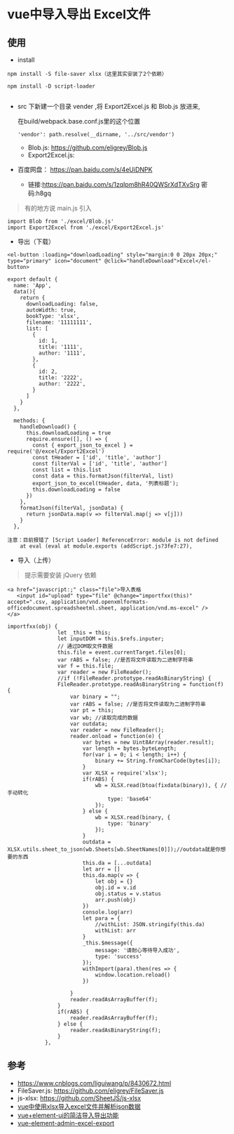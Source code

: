 # vue中导入导出 Excel文件

## 使用

- install

```
npm install -S file-saver xlsx（这里其实安装了2个依赖）

npm install -D script-loader
 
```
- src 下新建一个目录 vender ,将 Export2Excel.js 和 Blob.js 放进来,

  在build/webpack.base.conf.js里的这个位置

  `'vendor': path.resolve(__dirname, '../src/vendor')`

  - Blob.js: https://github.com/eligrey/Blob.js
  - Export2Excel.js: 

- 百度网盘： https://pan.baidu.com/s/4eUiDNPK 
  - 链接:https://pan.baidu.com/s/1zqIpm8hR40QWSrXdTXvSrg  密码:h8gq

>有的地方说 main.js 引入

```
import Blob from './excel/Blob.js'
import Export2Excel from './excel/Export2Excel.js'
```

- 导出（下载）

```
<el-button :loading="downloadLoading" style="margin:0 0 20px 20px;" type="primary" icon="document" @click="handleDownload">Excel</el-button>

export default {
  name: 'App',
  data(){
    return {
      downloadLoading: false,
      autoWidth: true,
      bookType: 'xlsx',
      filename: '11111111',
      list: [
        {
          id: 1,
          title: '1111',
          author: '1111',
        },
        {
          id: 2,
          title: '2222',
          author: '2222',
        }
      ]
    }
  },

  methods: {
    handleDownload() {
      this.downloadLoading = true
      require.ensure([], () => {
        const { export_json_to_excel } = require('@/excel/Export2Excel')
        const tHeader = ['id', 'title', 'author']
        const filterVal = ['id', 'title', 'author']
        const list = this.list
        const data = this.formatJson(filterVal, list)
        export_json_to_excel(tHeader, data, '列表标题');
        this.downloadLoading = false
      })
    },
    formatJson(filterVal, jsonData) {
      return jsonData.map(v => filterVal.map(j => v[j]))
    }
  },

注意：目前报错了 [Script Loader] ReferenceError: module is not defined
    at eval (eval at module.exports (addScript.js?3fe7:27),

```

- 导入（上传）

>提示需要安装 jQuery 依赖

```
<a href="javascript:;" class="file">导入表格
   <input id="upload" type="file" @change="importfxx(this)"  accept=".csv, application/vnd.openxmlformats-officedocument.spreadsheetml.sheet, application/vnd.ms-excel" />
</a>

importfxx(obj) {
                let _this = this;
                let inputDOM = this.$refs.inputer;
                // 通过DOM取文件数据
                this.file = event.currentTarget.files[0];
                var rABS = false; //是否将文件读取为二进制字符串
                var f = this.file;
                var reader = new FileReader();
                //if (!FileReader.prototype.readAsBinaryString) {
                FileReader.prototype.readAsBinaryString = function(f) {
                    var binary = "";
                    var rABS = false; //是否将文件读取为二进制字符串
                    var pt = this;
                    var wb; //读取完成的数据
                    var outdata;
                    var reader = new FileReader();
                    reader.onload = function(e) {
                        var bytes = new Uint8Array(reader.result);
                        var length = bytes.byteLength;
                        for(var i = 0; i < length; i++) {
                            binary += String.fromCharCode(bytes[i]);
                        }
                        var XLSX = require('xlsx');
                        if(rABS) {
                            wb = XLSX.read(btoa(fixdata(binary)), { //手动转化
                                type: 'base64'
                            });
                        } else {
                            wb = XLSX.read(binary, {
                                type: 'binary'
                            });
                        }
                        outdata = XLSX.utils.sheet_to_json(wb.Sheets[wb.SheetNames[0]]);//outdata就是你想要的东西
                        this.da = [...outdata]
                        let arr = []
                        this.da.map(v => {
                            let obj = {}
                            obj.id = v.id
                            obj.status = v.status
                            arr.push(obj)
                        })
                        console.log(arr)
                        let para = {
                            //withList: JSON.stringify(this.da)
                            withList: arr
                        }
                        _this.$message({
                            message: '请耐心等待导入成功',
                            type: 'success'
                        });
                        withImport(para).then(res => {
                            window.location.reload()
                        })

                    }
                    reader.readAsArrayBuffer(f);
                }
                if(rABS) {
                    reader.readAsArrayBuffer(f);
                } else {
                    reader.readAsBinaryString(f);
                }
            },

```



## 参考
- https://www.cnblogs.com/liguiwang/p/8430672.html
- FileSaver.js: https://github.com/eligrey/FileSaver.js
- js-xlsx: https://github.com/SheetJS/js-xlsx
- [vue中使用xlsx导入excel文件并解析json数据](https://qxiaomay.github.io/2018/07/13/vue%E5%89%8D%E7%AB%AF%E5%AF%BC%E5%85%A5%E5%B9%B6%E8%A7%A3%E6%9E%90excel%E8%A1%A8%E6%A0%BC%E6%93%8D%E4%BD%9C%E6%8C%87%E5%8D%97/)
- [vue+element-ui的简洁导入导出功能](https://segmentfault.com/a/1190000012526934)
- [vue-element-admin-excel-export](https://panjiachen.github.io/vue-element-admin-site/feature/component/excel.html#excel-export)
